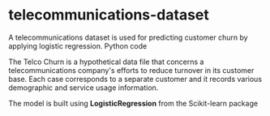 # telecommunications-dataset
A telecommunications dataset is used for predicting customer churn by applying logistic regression. Python code

The Telco Churn is a hypothetical data file that concerns a telecommunications company's efforts to reduce turnover in its customer base. 
Each case corresponds to a separate customer and it records various demographic and service usage information.

The model is built using __LogisticRegression__ from the Scikit-learn package





